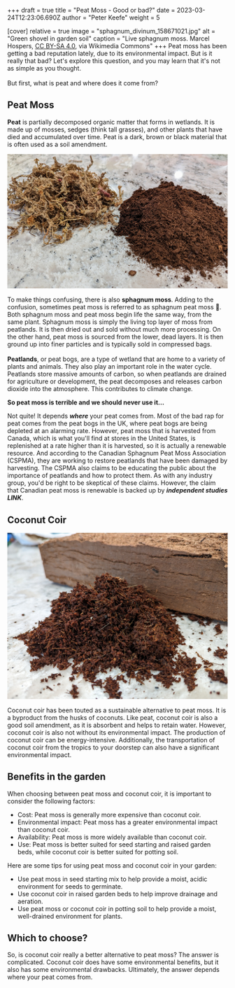 +++
draft = true
title = "Peat Moss - Good or bad?"
date = 2023-03-24T12:23:06.690Z
author = "Peter Keefe"
weight = 5

[cover]
relative = true
image = "sphagnum_divinum_158671021.jpg"
alt = "Green shovel in garden soil"
caption = "Live sphagnum moss. Marcel Hospers, [CC BY-SA 4.0](https://creativecommons.org/licenses/by-sa/4.0), via Wikimedia Commons"
+++
Peat moss has been getting a bad reputation lately, due to its environmental impact. But is it really that bad? Let's explore this question, and you may learn that it's not as simple as you thought.\
\
But first, what is peat and where does it come from?

## Peat Moss

**Peat** is partially decomposed organic matter that forms in wetlands. It is made up of mosses, sedges (think tall grasses), and other plants that have died and accumulated over time. Peat is a dark, brown or black material that is often used as a soil amendment.

![Sphagnum moss and peat moss](pxl_20230324_125155265.jpg "Sphagnum moss (left) and peat moss (right)")

To make things confusing, there is also **sphagnum moss**. Adding to the confusion, sometimes peat moss is referred to as sphagnum peat moss 🤯. Both sphagnum moss and peat moss begin life the same way, from the same plant. Sphagnum moss is simply the living top layer of moss from peatlands. It is then dried out and sold without much more processing. On the other hand, peat moss is sourced from the lower, dead layers. It is then ground up into finer particles and is typically sold in compressed bags.\
\
**Peatlands**, or peat bogs, are a type of wetland that are home to a variety of plants and animals. They also play an important role in the water cycle. Peatlands store massive amounts of carbon, so when peatlands are drained for agriculture or development, the peat decomposes and releases carbon dioxide into the atmosphere. This contributes to climate change.

**So peat moss is terrible and we should never use it...**

Not quite! It depends ***where*** your peat comes from. Most of the bad rap for peat comes from the peat bogs in the UK, where peat bogs are being depleted at an alarming rate. However, peat moss that is harvested from Canada, which is what you'll find at stores in the United States, is replenished at a rate higher than it is harvested, so it is actually a renewable resource. And according to the Canadian Sphagnum Peat Moss Association (CSPMA), they are working to restore peatlands that have been damaged by harvesting. The CSPMA also claims to be educating the public about the importance of peatlands and how to protect them. As with any industry group, you'd be right to be skeptical of these claims. However, the claim that Canadian peat moss is renewable is backed up by ***independent studies LINK***.

## Coconut Coir

![Coconut coir next to a compressed block of coconut coir.](pxl_20230324_125551519.jpg "Coconut coir next to a compressed block of coconut coir")

Coconut coir has been touted as a sustainable alternative to peat moss. It is a byproduct from the husks of coconuts. Like peat, coconut coir is also a good soil amendment, as it is absorbent and helps to retain water. However, coconut coir is also not without its environmental impact. The production of coconut coir can be energy-intensive. Additionally, the transportation of coconut coir from the tropics to your doorstep can also have a significant environmental impact.

## Benefits in the garden

When choosing between peat moss and coconut coir, it is important to consider the following factors:

* Cost: Peat moss is generally more expensive than coconut coir.
* Environmental impact: Peat moss has a greater environmental impact than coconut coir.
* Availability: Peat moss is more widely available than coconut coir.
* Use: Peat moss is better suited for seed starting and raised garden beds, while coconut coir is better suited for potting soil.

Here are some tips for using peat moss and coconut coir in your garden:

* Use peat moss in seed starting mix to help provide a moist, acidic environment for seeds to germinate.
* Use coconut coir in raised garden beds to help improve drainage and aeration.
* Use peat moss or coconut coir in potting soil to help provide a moist, well-drained environment for plants.

## Which to choose?

So, is coconut coir really a better alternative to peat moss? The answer is complicated. Coconut coir does have some environmental benefits, but it also has some environmental drawbacks. Ultimately, the answer depends where your peat comes from.